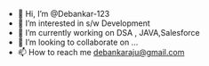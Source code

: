 - 👋 Hi, I’m @Debankar-123
- 👀 I’m interested in s/w Development
- 🌱 I’m currently working on  DSA , JAVA,Salesforce
- 💞️ I’m looking to collaborate on ...
- 📫 How to reach me debankaraju@gmail.com

<!---
Debankar-123/Debankar-123 is a ✨ special ✨ repository because its `README.md` (this file) appears on your GitHub profile.
You can click the Preview link to take a look at your changes.
--->
